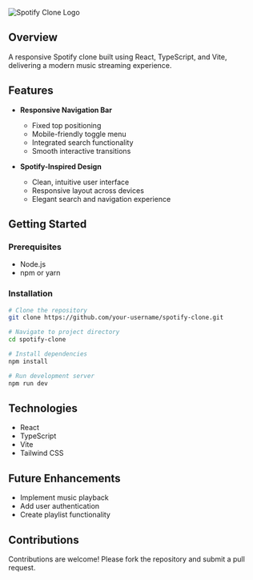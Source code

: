 
![Spotify Clone Logo](https://iamedmundtutuma.vercel.app/assets/images/yospotify.svg)

## Overview

A responsive Spotify clone built using React, TypeScript, and Vite, delivering a modern music streaming experience.

## Features

- **Responsive Navigation Bar**
  - Fixed top positioning
  - Mobile-friendly toggle menu
  - Integrated search functionality
  - Smooth interactive transitions

- **Spotify-Inspired Design**
  - Clean, intuitive user interface
  - Responsive layout across devices
  - Elegant search and navigation experience

## Getting Started

### Prerequisites
- Node.js
- npm or yarn

### Installation
```bash
# Clone the repository
git clone https://github.com/your-username/spotify-clone.git

# Navigate to project directory
cd spotify-clone

# Install dependencies
npm install

# Run development server
npm run dev
```

## Technologies
- React
- TypeScript
- Vite
- Tailwind CSS

## Future Enhancements
- Implement music playback
- Add user authentication
- Create playlist functionality

## Contributions
Contributions are welcome! Please fork the repository and submit a pull request.